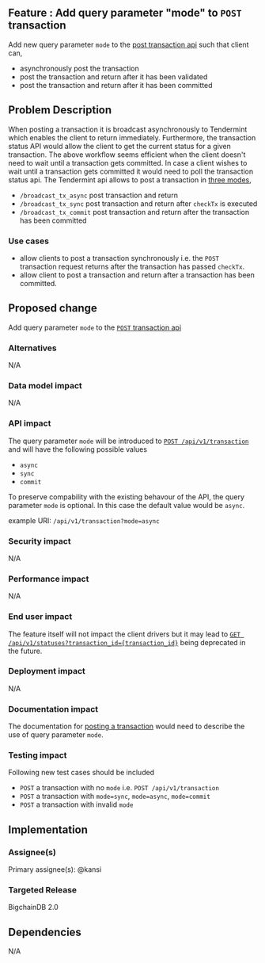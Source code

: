 <!---
Rubilink-Blockchain © 2023 Interplanetary Database Association e.V.,
Rubilink-Blockchain and IPDB software contributors.
SPDX-License-Identifier: (Apache-2.0 AND CC-BY-4.0)
Code is Apache-2.0 and docs are CC-BY-4.0
--->

## Feature : Add query parameter "mode" to `POST` transaction
Add new query parameter `mode` to the [post transaction api](https://docs.bigchaindb.com/projects/server/en/latest/http-client-server-api.html#post--api-v1-transactions) such that client can,
- asynchronously post the transaction
- post the transaction and return after it has been validated
- post the transaction and return after it has been committed

## Problem Description
When posting a transaction it is broadcast asynchronously to Tendermint which enables the client to return immediately. Furthermore, the transaction status API would allow the client to get the current status for a given transaction. The above workflow seems efficient when the client doesn't need to wait until a transaction gets committed. In case a client wishes to wait until a transaction gets committed it would need to poll the transaction status api. 
The Tendermint api allows to post a transaction in [three modes](https://tendermint.com/docs/tendermint-core/using-tendermint.html#broadcast-api),

- `/broadcast_tx_async` post transaction and return
- `/broadcast_tx_sync` post transaction and return after `checkTx` is executed
- `/broadcast_tx_commit` post transaction and return after the transaction has been committed

### Use cases
- allow clients to post a transaction synchronously i.e. the `POST` transaction request returns after the transaction has passed `checkTx`.
- allow client to post a transaction and return after a transaction has been committed.

## Proposed change
Add query parameter `mode` to the [`POST` transaction api](https://docs.bigchaindb.com/projects/server/en/latest/http-client-server-api.html#post--api-v1-transactions)

### Alternatives
N/A

### Data model impact
N/A

### API impact
The query parameter `mode` will be introduced to [`POST /api/v1/transaction`](https://docs.bigchaindb.com/projects/server/en/latest/http-client-server-api.html#post--api-v1-transactions) and will have the following possible values
- `async`
- `sync`
- `commit`

To preserve compability with the existing behavour of the API, the query parameter `mode` is optional. In this case the default value would be `async`.


example URI: `/api/v1/transaction?mode=async`

### Security impact
N/A

### Performance impact
N/A

### End user impact
The feature itself will not impact the client drivers but it may lead to [`GET /api/v1/statuses?transaction_id={transaction_id}`](https://docs.bigchaindb.com/projects/server/en/latest/http-client-server-api.html#get--api-v1-statuses?transaction_id=transaction_id) being deprecated in the future.

### Deployment impact
N/A

### Documentation impact
The documentation for [posting a transaction](https://docs.bigchaindb.com/projects/server/en/latest/http-client-server-api.html#post--api-v1-transactions) would need to describe the use of query parameter `mode`.

### Testing impact
Following new test cases should be included
- `POST` a transaction with no `mode` i.e. `POST /api/v1/transaction`
- `POST` a transaction with `mode=sync`, `mode=async`, `mode=commit`
- `POST` a transaction with invalid `mode`

## Implementation

### Assignee(s)
Primary assignee(s): @kansi

### Targeted Release
BigchainDB 2.0

## Dependencies
N/A
